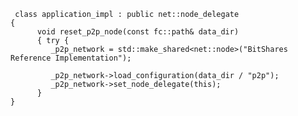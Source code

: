 	 class application_impl : public net::node_delegate
	{
	      void reset_p2p_node(const fc::path& data_dir)
	      { try {
	         _p2p_network = std::make_shared<net::node>("BitShares Reference Implementation");
	
	         _p2p_network->load_configuration(data_dir / "p2p");
	         _p2p_network->set_node_delegate(this);
	      }
	}
